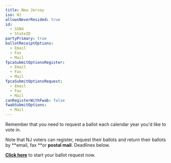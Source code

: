 ```yaml
---
title: New Jersey
iso: NJ
allowsNeverResided: true
id:
  - SSN4
  - StateID
partyPrimary: true
ballotReceiptOptions:
  - Email
  - Fax
  - Mail
fpcaSubmitOptionsRegister:
  - Email
  - Fax
  - Mail
fpcaSubmitOptionsRequest:
  - Email
  - Fax
  - Mail
canRegisterWithFwab: false
fwabSubmitOptions:
  - Mail
---
```

Remember that you need to request a ballot each calendar year you'd like to vote in. 

Note that NJ voters can register, request their ballots and return their ballots by **email, fax **or **postal mail**. Deadlines below.

[**Click here**](https://www.votefromabroad.org) to start your ballot request now.
